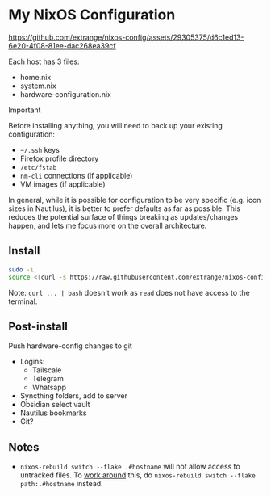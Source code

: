 # My NixOS Configuration


https://github.com/extrange/nixos-config/assets/29305375/d6c1ed13-6e20-4f08-81ee-dac268ea39cf


Each host has 3 files:

- home.nix
- system.nix
- hardware-configuration.nix

> [!IMPORTANT]
> Before installing anything, you will need to back up your existing configuration:
>
> - `~/.ssh` keys
> - Firefox profile directory
> - `/etc/fstab`
> - `nm-cli` connections (if applicable)
> - VM images (if applicable)

In general, while it is possible for configuration to be very specific (e.g. icon sizes in Nautilus), it is better to prefer defaults as far as possible. This reduces the potential surface of things breaking as updates/changes happen, and lets me focus more on the overall architecture.

## Install

```bash
sudo -i
source <(curl -s https://raw.githubusercontent.com/extrange/nixos-config/main/setup-partitions.sh)
```

Note: `curl ... | bash` doesn't work as `read` does not have access to the terminal.

## Post-install

Push hardware-config changes to git

- Logins:
  - Tailscale
  - Telegram
  - Whatsapp
- Syncthing folders, add to server
- Obsidian select vault
- Nautilus bookmarks
- Git?

## Notes

- `nixos-rebuild switch --flake .#hostname` will not allow access to untracked files. To [work around] this, do `nixos-rebuild switch --flake path:.#hostname` instead.

[work around]: https://discourse.nixos.org/t/dirty-nixos-rebuild-build-flake-issues/30078/2
